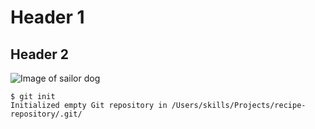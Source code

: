# Header 1 
## Header 2
![Image of sailor dog](https://parade.com/.image/t_share/MTkwNTgxMTA1NjcwODkwNjIx/funny-pictures.jpg)

```
$ git init
Initialized empty Git repository in /Users/skills/Projects/recipe-repository/.git/
```
